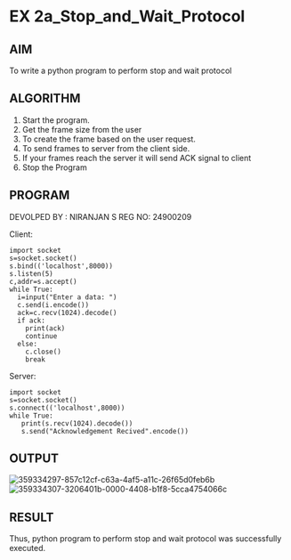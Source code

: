 # EX 2a_Stop_and_Wait_Protocol
## AIM 
To write a python program to perform stop and wait protocol
## ALGORITHM
1. Start the program.
2. Get the frame size from the user
3. To create the frame based on the user request.
4. To send frames to server from the client side.
5. If your frames reach the server it will send ACK signal to client
6. Stop the Program
## PROGRAM
DEVOLPED BY : NIRANJAN S
REG NO: 24900209

Client:
~~~
import socket
s=socket.socket()
s.bind(('localhost',8000))
s.listen(5)
c,addr=s.accept()
while True:
  i=input("Enter a data: ")
  c.send(i.encode())
  ack=c.recv(1024).decode()
  if ack:
    print(ack)
    continue
  else:
    c.close()
    break
~~~

Server:
~~~
import socket
s=socket.socket()
s.connect(('localhost',8000))
while True:
   print(s.recv(1024).decode())
   s.send("Acknowledgement Recived".encode())
~~~
## OUTPUT
![359334297-857c12cf-c63a-4af5-a11c-26f65d0feb6b](https://github.com/user-attachments/assets/d646f606-5adb-4291-8d63-ac3b4887b2fd)
![359334307-3206401b-0000-4408-b1f8-5cca4754066c](https://github.com/user-attachments/assets/cfb89b9f-1759-4117-8b95-9541cc0891cc)

## RESULT
Thus, python program to perform stop and wait protocol was successfully executed.
